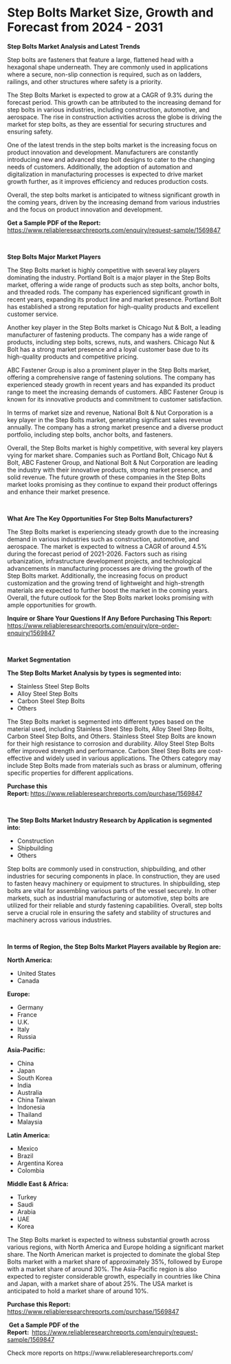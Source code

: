 <p><h1>Step Bolts Market Size, Growth and Forecast from 2024 - 2031</h1></p><p><strong>Step Bolts Market Analysis and Latest Trends</strong></p>
<p><p>Step bolts are fasteners that feature a large, flattened head with a hexagonal shape underneath. They are commonly used in applications where a secure, non-slip connection is required, such as on ladders, railings, and other structures where safety is a priority.</p><p>The Step Bolts Market is expected to grow at a CAGR of 9.3% during the forecast period. This growth can be attributed to the increasing demand for step bolts in various industries, including construction, automotive, and aerospace. The rise in construction activities across the globe is driving the market for step bolts, as they are essential for securing structures and ensuring safety.</p><p>One of the latest trends in the step bolts market is the increasing focus on product innovation and development. Manufacturers are constantly introducing new and advanced step bolt designs to cater to the changing needs of customers. Additionally, the adoption of automation and digitalization in manufacturing processes is expected to drive market growth further, as it improves efficiency and reduces production costs.</p><p>Overall, the step bolts market is anticipated to witness significant growth in the coming years, driven by the increasing demand from various industries and the focus on product innovation and development.</p></p>
<p><strong>Get a Sample PDF of the Report:&nbsp;</strong> <a href="https://www.reliableresearchreports.com/enquiry/request-sample/1569847">https://www.reliableresearchreports.com/enquiry/request-sample/1569847</a></p>
<p>&nbsp;</p>
<p><strong>Step Bolts Major Market Players</strong></p>
<p><p>The Step Bolts market is highly competitive with several key players dominating the industry. Portland Bolt is a major player in the Step Bolts market, offering a wide range of products such as step bolts, anchor bolts, and threaded rods. The company has experienced significant growth in recent years, expanding its product line and market presence. Portland Bolt has established a strong reputation for high-quality products and excellent customer service.</p><p>Another key player in the Step Bolts market is Chicago Nut & Bolt, a leading manufacturer of fastening products. The company has a wide range of products, including step bolts, screws, nuts, and washers. Chicago Nut & Bolt has a strong market presence and a loyal customer base due to its high-quality products and competitive pricing.</p><p>ABC Fastener Group is also a prominent player in the Step Bolts market, offering a comprehensive range of fastening solutions. The company has experienced steady growth in recent years and has expanded its product range to meet the increasing demands of customers. ABC Fastener Group is known for its innovative products and commitment to customer satisfaction.</p><p>In terms of market size and revenue, National Bolt & Nut Corporation is a key player in the Step Bolts market, generating significant sales revenue annually. The company has a strong market presence and a diverse product portfolio, including step bolts, anchor bolts, and fasteners.</p><p>Overall, the Step Bolts market is highly competitive, with several key players vying for market share. Companies such as Portland Bolt, Chicago Nut & Bolt, ABC Fastener Group, and National Bolt & Nut Corporation are leading the industry with their innovative products, strong market presence, and solid revenue. The future growth of these companies in the Step Bolts market looks promising as they continue to expand their product offerings and enhance their market presence.</p></p>
<p>&nbsp;</p>
<p><strong>What Are The Key Opportunities For Step Bolts Manufacturers?</strong></p>
<p><p>The Step Bolts market is experiencing steady growth due to the increasing demand in various industries such as construction, automotive, and aerospace. The market is expected to witness a CAGR of around 4.5% during the forecast period of 2021-2026. Factors such as rising urbanization, infrastructure development projects, and technological advancements in manufacturing processes are driving the growth of the Step Bolts market. Additionally, the increasing focus on product customization and the growing trend of lightweight and high-strength materials are expected to further boost the market in the coming years. Overall, the future outlook for the Step Bolts market looks promising with ample opportunities for growth.</p></p>
<p><strong>Inquire or Share Your Questions If Any Before Purchasing This Report:</strong> <a href="https://www.reliableresearchreports.com/enquiry/pre-order-enquiry/1569847">https://www.reliableresearchreports.com/enquiry/pre-order-enquiry/1569847</a></p>
<p>&nbsp;</p>
<p><strong>Market Segmentation</strong></p>
<p><strong>The Step Bolts Market Analysis by types is segmented into:</strong></p>
<p><ul><li>Stainless Steel Step Bolts</li><li>Alloy Steel Step Bolts</li><li>Carbon Steel Step Bolts</li><li>Others</li></ul></p>
<p><p>The Step Bolts market is segmented into different types based on the material used, including Stainless Steel Step Bolts, Alloy Steel Step Bolts, Carbon Steel Step Bolts, and Others. Stainless Steel Step Bolts are known for their high resistance to corrosion and durability. Alloy Steel Step Bolts offer improved strength and performance. Carbon Steel Step Bolts are cost-effective and widely used in various applications. The Others category may include Step Bolts made from materials such as brass or aluminum, offering specific properties for different applications.</p></p>
<p><strong>Purchase this Report:&nbsp;</strong><a href="https://www.reliableresearchreports.com/purchase/1569847">https://www.reliableresearchreports.com/purchase/1569847</a></p>
<p>&nbsp;</p>
<p><strong>The Step Bolts Market Industry Research by Application is segmented into:</strong></p>
<p><ul><li>Construction</li><li>Shipbuilding</li><li>Others</li></ul></p>
<p><p>Step bolts are commonly used in construction, shipbuilding, and other industries for securing components in place. In construction, they are used to fasten heavy machinery or equipment to structures. In shipbuilding, step bolts are vital for assembling various parts of the vessel securely. In other markets, such as industrial manufacturing or automotive, step bolts are utilized for their reliable and sturdy fastening capabilities. Overall, step bolts serve a crucial role in ensuring the safety and stability of structures and machinery across various industries.</p></p>
<p>&nbsp;</p>
<p><strong>In terms of Region, the Step Bolts Market Players available by Region are:</strong></p>
<p>
    <p> <strong> North America: </strong>
        <ul>
            <li>United States</li>
            <li>Canada</li>
        </ul>
        </p> 
    <p> <strong> Europe: </strong>
        <ul>
            <li>Germany</li>
            <li>France</li>
            <li>U.K.</li>
            <li>Italy</li>
            <li>Russia</li>
        </ul>
        </p> 
    <p> <strong> Asia-Pacific: </strong>
        <ul>
            <li>China</li>
            <li>Japan</li>
            <li>South Korea</li>
            <li>India</li>
            <li>Australia</li>
            <li>China Taiwan</li>
            <li>Indonesia</li>
            <li>Thailand</li>
            <li>Malaysia</li>
        </ul>
        </p> 
    <p> <strong> Latin America: </strong>
        <ul>
            <li>Mexico</li>
            <li>Brazil</li>
            <li>Argentina Korea</li>
            <li>Colombia</li>
        </ul>
        </p> 
    <p> <strong> Middle East & Africa: </strong>
        <ul>
            <li>Turkey</li>
            <li>Saudi</li>
            <li>Arabia</li>
            <li>UAE</li>
            <li>Korea</li>
        </ul>
    </p>
    </p>
<p><p>The Step Bolts market is expected to witness substantial growth across various regions, with North America and Europe holding a significant market share. The North American market is projected to dominate the global Step Bolts market with a market share of approximately 35%, followed by Europe with a market share of around 30%. The Asia-Pacific region is also expected to register considerable growth, especially in countries like China and Japan, with a market share of about 25%. The USA market is anticipated to hold a market share of around 10%.</p></p>
<p><strong>Purchase this Report: </strong><a href="https://www.reliableresearchreports.com/purchase/1569847">https://www.reliableresearchreports.com/purchase/1569847</a></p>
<p>&nbsp;<strong>Get a Sample PDF of the Report:&nbsp;&nbsp;</strong><a href="https://www.reliableresearchreports.com/enquiry/request-sample/1569847">https://www.reliableresearchreports.com/enquiry/request-sample/1569847</a></p>
<p><strong></strong></p>
<p>Check more reports on https://www.reliableresearchreports.com/</p>